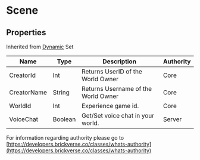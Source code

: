 # Scene

## Properties

Inherited from [Dynamic](https://docs.brickverse.co/bricklua-lua-references-manual/dymanic) Set

| Name        | Type    | Description                         | Authority |
| ----------- | ------- | ----------------------------------- | --------- |
| CreatorId   | Int     | Returns UserID of the World Owner   | Core      |
| CreatorName | String  | Returns Username of the World Owner | Core      |
| WorldId     | Int     | Experience game id.                 | Core      |
| VoiceChat   | Boolean | Get/Set voice chat in your world.   | Server    |

For information regarding authority please go to [https://developers.brickverse.co/classes/whats-authority](https://developers.brickverse.co/classes/whats-authority)
